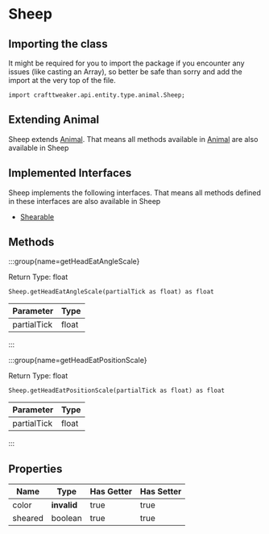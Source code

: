 # Sheep

## Importing the class

It might be required for you to import the package if you encounter any issues (like casting an Array), so better be safe than sorry and add the import at the very top of the file.
```zenscript
import crafttweaker.api.entity.type.animal.Sheep;
```


## Extending Animal

Sheep extends [Animal](/vanilla/api/entity/type/animal/Animal). That means all methods available in [Animal](/vanilla/api/entity/type/animal/Animal) are also available in Sheep

## Implemented Interfaces
Sheep implements the following interfaces. That means all methods defined in these interfaces are also available in Sheep

- [Shearable](/vanilla/api/entity/Shearable)

## Methods

:::group{name=getHeadEatAngleScale}

Return Type: float

```zenscript
Sheep.getHeadEatAngleScale(partialTick as float) as float
```

|  Parameter  | Type  |
|-------------|-------|
| partialTick | float |


:::

:::group{name=getHeadEatPositionScale}

Return Type: float

```zenscript
Sheep.getHeadEatPositionScale(partialTick as float) as float
```

|  Parameter  | Type  |
|-------------|-------|
| partialTick | float |


:::


## Properties

|  Name   |    Type     | Has Getter | Has Setter |
|---------|-------------|------------|------------|
| color   | **invalid** | true       | true       |
| sheared | boolean     | true       | true       |

